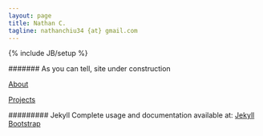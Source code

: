 ```yaml
---
layout: page
title: Nathan C.
tagline: nathanchiu34 {at} gmail.com
---
```

{% include JB/setup %}

####### As you can tell, site under construction

[About](http://nathanchiu34.github.io/about)

[Projects](http://nathanchiu34.github.io/projects)


######### Jekyll
Complete usage and documentation available at: [Jekyll Bootstrap](http://jekyllbootstrap.com)

